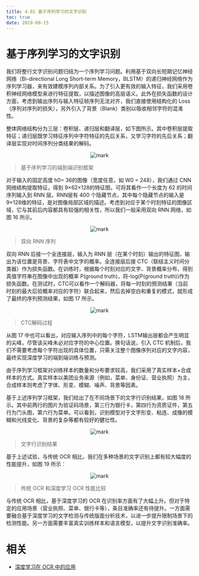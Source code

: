 ```yaml
---
title: 4.01 基于序列学习的文字识别
toc: true
date: 2019-09-15
---
```



# 基于序列学习的文字识别

我们将整行文字识别问题归结为一个序列学习问题。利用基于双向长短期记忆神经网络（Bi-directional Long Short-term Memory，BLSTM）的递归神经网络作为序列学习器，来有效建模序列内部关系。为了引入更有效的输入特征，我们采用卷积神经网络模型来进行特征提取，以描述图像的高层语义。此外在损失函数的设计方面，考虑到输出序列与输入特征帧序列无法对齐，我们直接使用结构化的 Loss（序列对序列的损失），另外引入了背景（Blank）类别以吸收相邻字符的混淆性。

整体网络结构分为三层：卷积层、递归层和翻译层，如下图所示。其中卷积层提取特征；递归层既学习特征序列中字符特征的先后关系，又学习字符的先后关系；翻译层实现对时间序列分类结果的解码。

<center>

![mark](http://images.iterate.site/blog/image/20190915/SDJUUvSJN6JD.png?imageslim)

</center>


> 基于序列学习的端到端识别框架



对于输入的固定高度 h0= 36的图像（宽度任意，如 W0 = 248），我们通过 CNN 网络结构提取特征，得到 9×62×128的特征图，可将其看作一个长度为 62 的时间序列输入到 RNN 层。RNN层有 400 个隐藏节点，其中每个隐藏节点的输入是 9×128维的特征，是对图像局部区域的描述。考虑到对应于某个时刻特征的图像区域，它与其前后内容都具有较强的相关性，所以我们一般采用双向 RNN 网络，如图 16 所示。

<center>

![mark](http://images.iterate.site/blog/image/20190915/WNOF9t8l5Fne.png?imageslim)

</center>

> 双向 RNN 序列



双向 RNN 后接一个全连接层，输入为 RNN 层（在某个时刻）输出的特征图，输出为该位置是背景、字符表中文字的概率。全连接层后接 CTC（联结主义时间分类器）作为损失函数。在训练时，根据每个时刻对应的文字、背景概率分布，得到真值字符串在图像中出现的概率 P(ground truth)，将-log(P(ground truth))作为损失函数。在测试时，CTC可以看作一个解码器，将每一时刻的预测结果（当前时刻的最大后验概率对应的字符）联合起来，然后去掉空白和重复的模式，就形成了最终的序列预测结果，如图 17 所示。

<center>

![mark](http://images.iterate.site/blog/image/20190915/oVbh2LpCXMVt.png?imageslim)

</center>

> CTC解码过程



从图 17 中也可以看出，对应输入序列中的每个字符，LSTM输出层都会产生明显的尖峰，尽管该尖峰未必对应字符的中心位置。换句话说，引入 CTC 机制后，我们不需要考虑每个字符出现的具体位置，只需关注整个图像序列对应的文字内容，最终实现深度学习的端到端训练与预测。

由于序列学习框架对训练样本的数量和分布要求较高，我们采用了真实样本+合成样本的方式。真实样本以美团业务来源（例如，菜单、身份证、营业执照）为主，合成样本则考虑了字体、形变、模糊、噪声、背景等因素。

基于上述序列学习框架，我们给出了在不同场景下的文字行识别结果，如图 18 所示。其中前两行的图片为验证码场景，第三行为银行卡，第四行为资质证件，第五行为门头图，第六行为菜单。可以看到，识别模型对于文字形变、粘连、成像的模糊和光线变化、背景的复杂等都有较好的健壮性。

<center>

![mark](http://images.iterate.site/blog/image/20190915/guARpdCpS1i2.png?imageslim)

</center>

> 文字行识别结果



基于上述试验，与传统 OCR 相比，我们在多种场景的文字识别上都有较大幅度的性能提升，如图 19 所示：

<center>

![mark](http://images.iterate.site/blog/image/20190915/JHI65GvY86bv.png?imageslim)

</center>

> 传统 OCR 和深度学习 OCR 性能比较



与传统 OCR 相比，基于深度学习的 OCR 在识别率方面有了大幅上升。但对于特定的应用场景（营业执照、菜单、银行卡等），条目准确率还有待提升。一方面需要融合基于深度学习的文字检测与传统版面分析技术，以进一步提升限制场景下的检测性能。另一方面需要丰富真实训练样本和语言模型，以提升文字识别准确率。



# 相关

- [深度学习在 OCR 中的应用](https://tech.meituan.com/2018/06/29/deep-learning-ocr.html)
